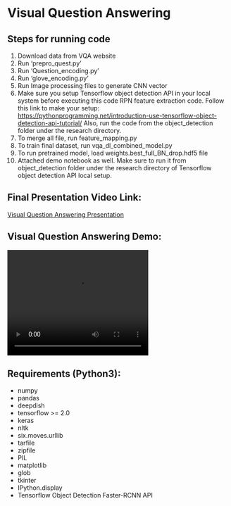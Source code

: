 # Visual Question Answering

## Steps for running code
1. Download data from VQA website
2. Run ‘prepro_quest.py’
3. Run ‘Question_encoding.py’
4. Run ‘glove_encoding.py’
5. Run Image processing files to generate CNN vector
6. Make sure you setup Tensorflow object detection API in your local system before executing this code RPN feature extraction code. Follow this link to make your setup: https://pythonprogramming.net/introduction-use-tensorflow-object-detection-api-tutorial/ Also, run the code from the object_detection folder under the research directory.
7. To merge all file, run feature_mapping.py
8. To train final dataset, run vqa_dl_combined_model.py
9. To run pretrained model, load weights.best_full_BN_drop.hdf5 file
10. Attached demo notebook as well. Make sure to run it from object_detection folder under the research directory of Tensorflow object detection API local setup.

## Final Presentation Video Link:
<a name="Visual Question Answering Presentation" href="https://www.youtube.com/watch?v=PDTpBWwNxZs&t=89s">Visual Question Answering Presentation</a>

## Visual Question Answering Demo:
<video width="320" height="240" controls>
	<source src="Demo/VQA_demo.mp4" type="video/mp4">
	Demo/VQA_demo.mp4
</video>

## Requirements (Python3):
* numpy
* pandas
* deepdish
* tensorflow >= 2.0
* keras
* nltk
* six.moves.urllib
* tarfile
* zipfile
* PIL
* matplotlib
* glob
* tkinter
* IPython.display
* Tensorflow Object Detection Faster-RCNN API